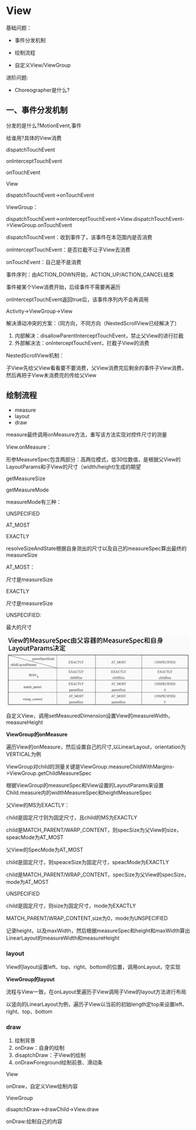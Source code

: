 # View

基础问题：

- 事件分发机制

- 绘制流程

- 自定义View/ViewGroup

进阶问题:

- Choreographer是什么?

## 一、事件分发机制

分发的是什么?MotionEvent,事件

给谁用?具体的View消费

dispatchTouchEvent

onInterceptTouchEvent

onTouchEvent

View

dispatchTouchEvent->onTouchEvent

ViewGroup：

dispatchTouchEvent->onInterceptTouchEvent->View.dispatchTouchEvent->ViewGroup.onTouchEvent

dispatchTouchEvent：收到事件了，该事件在本范围内是否消费

onInterceptTouchEvent：是否拦截不让子View去消费

onTouchEvent：自己是不是消费

事件序列：由ACTION_DOWN开始，ACTION_UP/ACTION_CANCEL结束

事件被某个View消费开始，后续事件不需要再遍历

onInterceptTouchEvent返回true后，该事件序列内不会再调用

Activity->ViewGroup->View

解决滑动冲突的方案：（同方向，不同方向（NestedScrollView已经解决了）

1. 内部解决：disallowParentInterceptTouchEvent，禁止父View的进行拦截
2. 外部解决法：onInterceptTouchEvent，拦截子View的消费

NestedScrollView机制：

子View先给父View看看要不要消费，父View消费完后剩余的事件子View消费，然后再把子View未消费完的传给父View

## 绘制流程

- measure
- layout
- draw

measure最终调用onMeasure方法，重写该方法实现对控件尺寸的测量

View.onMeasure：

形参MeasureSpec包含两部分：高两位模式，低30位数值，是根据父View的LayoutParams和子View的尺寸（width/height)生成的期望

getMeasureSize

getMeasureMode

measureMode有三种：

UNSPECIFIED

AT_MOST

EXACTLY

resolveSizeAndState根据自身测出的尺寸以及自己的measureSpec算出最终的measureSize

AT_MOST：

尺寸是measureSize

EXACTLY

尺寸是measureSize

UNSPECIFIED:

最大的尺寸

![](https://raw.githubusercontent.com/qiongtony/SavedPhoto/main/1614783752(1).png)

自定义View，调用setMeasuredDimension设置View的measureWidth，measureHeight

**ViewGroup的onMeasure**

遍历View的onMeasure，然后设置自己的尺寸,以LinearLayout，orientation为VERTICAL为例

ViewGroup对child的测量关键是ViewGroup.measureChildWithMargins->ViewGroup.getChildMeasureSpec

根据ViewGroup的measureSpec和View设置的LayoutParams来设置Child.measure内的widthMeasureSpec和heightMeasureSpec

父View的MS为EXACTLY：

child是固定尺寸则为固定尺寸，且child的MS为EXACTLY

child是MATCH_PARENT/WARP_CONTENT，则specSize为父View的size，speacMode为AT_MOST

父View的SpecMode为AT_MOST

child是固定尺寸，则speaceSize为固定尺寸，speacMode为EXACTLY

child是MATCH_PARENT/WRAP_CONTENT，specSize为父View的specSize，mode为AT_MOST

UNSPECIFIED

child是固定尺寸，则size为固定尺寸，mode为EXACTLY

MATCH_PARENT/WRAP_CONTENT,size为0，mode为UNSPECIFIED

记录height，以及maxWidth，然后根据measureSpec和height和maxWidth算出LinearLayout的measureWidth和measureHeight

### layout

View的layout设置left、top、right、bottom的位置，调用onLayout，空实现

**ViewGroup的layout**

流程与View一致，在onLayout里遍历子View调用子View的layout方法进行布局

以竖向的LinearLayout为例，遍历子View以当前的初始length定top来设置left、right、top、bottom

### draw

1. 绘制背景
2. onDraw：自身的绘制
3. disaptchDraw：子View的绘制
4. onDrawForeground绘制前景、滑动条

View

onDraw，自定义View绘制内容

ViewGroup

disaptchDraw->drawChild->View.draw

onDraw:绘制自己的内容
